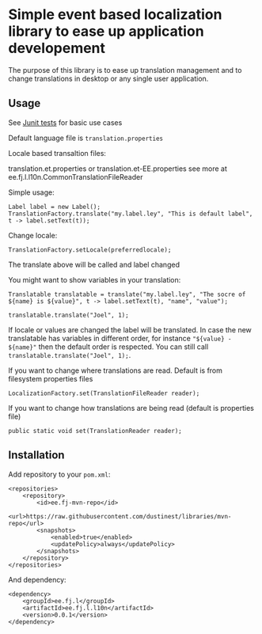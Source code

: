 # Simple event based localization library to ease up application developement

The purpose of this library is to ease up translation management and to change translations in desktop or any single user application.

## Usage

See [Junit tests](src/test/java/ee/fj/l/l10n/TranslationsFactoryTest.java) for basic use cases

Default language file is ``translation.properties``

Locale based transaltion files:

translation.et.properties or translation.et-EE.properties see more at ee.fj.l.l10n.CommonTranslationFileReader

Simple usage:

	Label label = new Label();
	TranslationFactory.translate("my.label.ley", "This is default label", t -> label.setText(t));

Change locale:

	TranslationFactory.setLocale(preferredlocale);

The translate above will be called and label changed

You might want to show variables in your translation:

	Translatable translatable = translate("my.label.ley", "The socre of ${name} is ${value}", t -> label.setText(t), "name", "value");

	translatable.translate("Joel", 1);

If locale or values are changed the label will be translated. In case the new translatable has variables in different order, for instance `"${value} - ${name}"` then the default order is respected. You can still call `translatable.translate("Joel", 1);`.

If you want to change where translations are read. Default is from filesystem properties files

	LocalizationFactory.set(TranslationFileReader reader);

If you want to change how translations are being read (default is properties file) 

	public static void set(TranslationReader reader);

## Installation

Add repository to your ``pom.xml``:

	<repositories>
		<repository>
			<id>ee.fj-mvn-repo</id>
			<url>https://raw.githubusercontent.com/dustinest/libraries/mvn-repo</url>
			<snapshots>
				<enabled>true</enabled>
				<updatePolicy>always</updatePolicy>
			</snapshots>
		</repository>
	</repositories>

And dependency:

	<dependency>
		<groupId>ee.fj.l</groupId>
		<artifactId>ee.fj.l.l10n</artifactId>
		<version>0.0.1</version>
	</dependency>
